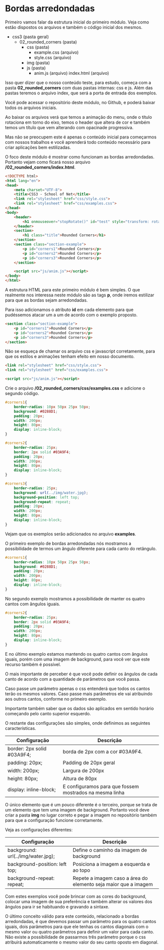 # Bordas arredondadas

Primeiro vamos falar da estrutura inicial do primeiro módulo. Veja como estão dispostos os arquivos e também o código inicial dos mesmos.

* css3 (pasta geral)
    * 02\_rounded\_corners (pasta)
        * css (pasta)
            * example.css (arquivo)
            * style.css (arquivo)
        * img (pasta)
        * js (pasta)
            * anim.js (arquivo)
        index.html (arquivo)

Isso quer dizer que o nosso conteúdo teste, para estudo, começa com a pasta **02_rounded_corners** com duas pastas internas: css e js. Além das pastas teremos o arquivo index, que será a porta de entrada dos exemplos.

Você pode acessar o repositório deste módulo, no Github, e poderá baixar todos os arquivos iniciais.

Ao baixar os arquivos verá que temos a animação do menu, onde o título rotaciona em torno do eixo, temos o header que altera de cor e também temos um título que vem alterando com opacinade progressiva.

Mas não se preocupem este é apenas o conteúdo inicial para começarmos com nossos trabalhos e você aprenderá todo conteúdo necessário para criar aplicações bem estilizadas.

O foco deste módulo é mostrar como funcionam as bordas arredondadas. Portanto vejam como ficará nosso arquivo **/02_rounded_corners/index.html**.

```html
<!DOCTYPE html>
<html lang="en">
<head>
    <meta charset="UTF-8">
    <title>CSS3 - School of Net</title>
    <link rel="stylesheet" href="css/style.css">
    <link rel="stylesheet" href="css/examples.css">
</head>
<body>
    <header>
        <h1 onmouseover="stopRotate()" id="test" style="transform: rotateY(0deg);">School of Net</h1>
    </header>
    <section>
        <h1 class="title">Rounded Corners</h1>
    </section>
    <section class="section-example">
        <p id="corners1">Rounded Corners</p>
        <p id="corners2">Rounded Corners</p>
        <p id="corners3">Rounded Corners</p>
    </section>

    <script src="js/anim.js"></script>
</body>
</html>
```

A estrutura HTML para este primeiro módulo é bem simples. O que realmente nos interessa neste módulo são as tags **p**, onde iremos estilizar para que as bordas sejam arredondadas.

Para isso adicionamos o atributo **id** em cada elemento para que pudéssemos atacar um a um de acordo com o exemplo proposto.

```html
<section class="section-example">
    <p id="corners1">Rounded Corners</p>
    <p id="corners2">Rounded Corners</p>
    <p id="corners3">Rounded Corners</p>
</section>
```

Não se esqueça de chamar os arquivo css e javascript corretamente, para que os estilos e animações tenham efeito em nosso documento.

```html
<link rel="stylesheet" href="css/style.css">
<link rel="stylesheet" href="css/examples.css">

<script src="js/anim.js"></script>
```

Crie o arquivo **/02_rounded_corners/css/examples.css** e adicione o segundo código.

```css
#corners1{
    border-radius: 10px 50px 25px 50px;
    background: #0288D1;
    padding: 20px;
    width: 200px;
    height: 80px;
    display: inline-block;
}

#corners2{
    border-radius: 25px;
    border: 2px solid #03A9F4;
    padding: 20px;
    width: 200px;
    height: 80px;
    display: inline-block;
}

#corners3{
    border-radius: 25px;
    background: url(../img/water.jpg);
    background-position: left top;
    background-repeat: repeat;
    padding: 20px;
    width: 200px;
    height: 80px;
    display: inline-block;
}
```

Vejam que os exemplos serão adicionados no arquivo **examples**.

O primeiro exemplo de bordas arredondadas nós mostramos a possibilidade de termos um ângulo diferente para cada canto do retângulo.

```css
#corners1{
    border-radius: 10px 50px 25px 50px;
    background: #0288D1;
    padding: 20px;
    width: 200px;
    height: 80px;
    display: inline-block;
}
```

No segundo exemplo mostramos a possibilidade de manter os quatro cantos com ângulos iguais.

```css
#corners2{
    border-radius: 25px;
    border: 2px solid #03A9F4;
    padding: 20px;
    width: 200px;
    height: 80px;
    display: inline-block;
}
```

E no último exemplo estamos mantendo os quatro cantos com ângulos iguais, porém com uma imagem de background, para você ver que este recurso também é possível.

O mais importante de perceber é que você pode definir os ângulos de cada canto de acordo com a quantidade de parâmetros que você passa.

Caso passe um parâmetro apenas o css entenderá que todos os cantos terão os mesmos valores. Caso passe mais parâmetros ele vai atribuindo aos outros cantos, conforme no primeiro exemplo.

Importante também saber que os dados são aplicados em sentido horário começando pelo canto superior esquerdo.

O restante das configurações são simples, onde definimos as seguintes características.

| Configuração               | Descrição                                               |
|----------------------------|---------------------------------------------------------|
| border: 2px solid #03A9F4; | borda de 2px com a cor #03A9F4.                         |
| padding: 20px;             | Padding de 20px geral                                   |
| width: 200px;              | Largura de 200px                                        |
| height: 80px;              | Altura de 80px                                          |
| display: inline-block;     | E configuramos para que fossem mostrados na mesma linha |

O único elemento que é um pouco diferente é o terceiro, porque se trata de um elemento que tem uma imagem de background. Portanto você deve criar a pasta **img** no lugar correto e pegar a imagem no repositório também para que a configuração funcione corretamente.

Veja as configurações diferentes:

| Configuração                       | Descrição                                                       |
|------------------------------------|-----------------------------------------------------------------|
| background: url(../img/water.jpg); | Define o caminho da imagem de background                        |
| background-position: left top;     | Posiciona a imagem a esquerda e ao topo                         |
| background-repeat: repeat;         | Repete a imagem caso a área do elemento seja maior que a imagem |

Com estes exemplos você pode brincar com as cores do background, colocar uma imagem de sua preferência e também alterar os valores dos ângulos para ir se habituando e gravando a sintaxe.

O último conceito válido para este conteúdo, relacionado a bordas arredondadas, é que devemos passar um parâmetro para os quatro cantos iguais, dois parâmetros para que ele tenhas os cantos diagonais com o mesmo valor ou quatro parâmetros para definir um valor para cada canto. Não existe a possibilidade de passarmos três parâmetro porque o css atribuirá automaticamente o mesmo valor do seu canto oposto em diagonal.